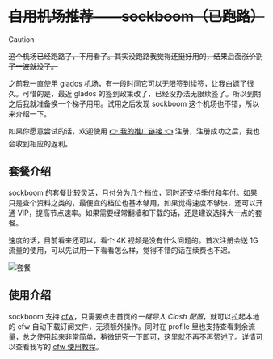 # ~~自用机场推荐——sockboom（已跑路）~~

> [!caution]
> ~~这个机场已经跑路了，不用看了。其实没跑路我觉得还挺好用的，结果后面涨价割了一波就没了。~~

之前我一直使用 glados 机场，有一段时间它可以无限签到续签，让我白嫖了很久。可惜的是，最近 glados 的签到政策改了，已经没办法无限续签了。所以到期之后我就准备换一个梯子用用。试用之后发现 sockboom 这个机场也不错，所以来介绍一下。

如果你愿意尝试的话，欢迎使用 [👉 我的推广链接 👈](https://sockboom.love/auth/register?affid=914092) 注册，注册成功之后，我也会收到相应的返利。

## 套餐介绍

sockboom 的套餐比较灵活，月付分为几个档位，同时还支持季付和年付。如果只是查个资料之类的，最便宜的档位也基本够用，如果觉得速度不够快，还可以开通 VIP，提高节点速率。如果需要经常翻墙和下载的话，还是建议选择大一点的套餐。

速度的话，目前看来还可以，看个 4K 视频是没有什么问题的。首次注册会送 1G 流量的使用，可以先试用一下看看怎么样，觉得不错的话在续费也不迟。

![套餐](/img/sockboom-pricing.png)

## 使用介绍

sockboom 支持 [cfw](../proxy/cfw.md)，只需要点击首页的*一键导入 Clash 配置*，就可以拉起本地的 cfw 自动下载订阅文件，无须额外操作。同时在 profile 里也支持查看剩余流量，总之使用起来非常简单，稍微研究一下即可，这里就不再不再赘述了。详情可以查看我写的 [cfw 使用教程](../proxy/cfw.md)。
